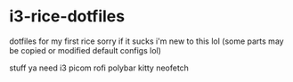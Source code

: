 # i3-rice-dotfiles
dotfiles for my first rice sorry if it sucks i'm new to this lol
(some parts may be copied or modified default configs lol)

<t>stuff ya need</t>
i3
picom
rofi
polybar
kitty
neofetch
